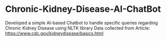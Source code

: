 # Chronic-Kidney-Disease-AI-ChatBot

Developed a simple AI-based Chatbot to handle specific queries regarding Chronic Kidney Disease using NLTK library
Data collected from Article: https://www.cdc.gov/kidneydisease/basics.html
